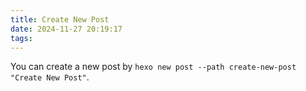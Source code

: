 ```yaml
---
title: Create New Post
date: 2024-11-27 20:19:17
tags:
---
```


You can create a new post by `hexo new post --path create-new-post "Create New Post"`.
